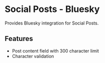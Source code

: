 # Social Posts - Bluesky

Provides Bluesky integration for Social Posts.

## Features  
- Post content field with 300 character limit
- Character validation
